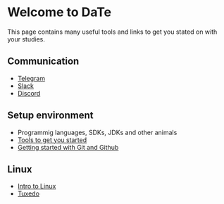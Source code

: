 # Welcome to DaTe

This page contains many useful tools and links to get you stated on with your studies.

## Communication

* [Telegram](COMMUNICATION.md#telegram)
* [Slack](COMMUNICATION.md#slack)
* [Discord](COMMUNICATION.md#discord)

## Setup environment

* Programmig languages, SDKs, JDKs and other animals
* [Tools to get you started](TOOLS.md)
* [Getting started with Git and Github](GIT.md)

## Linux

* [Intro to Linux](https://docs.google.com/presentation/d/12smuo8uizgCNLvvugv8xyUZyaep_TKsEY5RcV4b7Z0g/edit?usp=sharing)
* [Tuxedo](TUXEDO.md)

